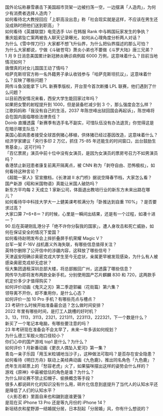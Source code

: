 国外论坛称暴雪袭击下美国超市货架一边被扫荡一空，一边摆满「人造肉」，为何少有消费者选择人造肉？  
如何看待北大教授回应「上职高没出息」称「社会现实就是这样，不应该在男生还没成熟时把他们送到职高」？  
如何看待《英雄联盟》电竞选手 Uzi 在韩服 Rank 中与韩国玩家发生的争执？  
重庆姐弟坠亡案两被告人聊天记录曝光，如何从心理角度分析两人对话？  
为什么《雪中悍刀行》大家都不想飞升仙界，为什么把仙界描述的那么可怕？  
为什么大家都说，宁做《斗破苍穹》萧炎小弟也不要做《斗罗大陆》唐三兄弟？  
1 月 9 日消息美国累计新冠肺炎确诊病例超 6000 万例，这意味着什么？目前当地情况如何？  
唐僧真的对女儿国国王动了情吗？  
哈萨克斯坦官方称一名外籍男子承认收钱参与「哈萨克斯坦抗议」，这意味着什么？反映了哪些问题？  
网传斗鱼没能拿下 LPL 新赛季版权，开台至今首次断播 LPL 联赛，他们遇到了什么问题？  
以目前西安情况来看，西安大学生能回家过年吗？  
如果把女警的射程提升到 1000，但是装备栏减少到 3 个，那么强度会怎么样？  
江歌妈妈称「我没有自己的生活，2037 年陈世峰出狱回国会再起诉」，陈世峰将会在国内面临哪些法律责任？  
Doinb 直播透露「新赛季有选手名不副实，可惜队伍没有办法退货」你觉得这是在暗示哪支队伍？  
美国心脏病患者接受全球首例猪心移植，供体猪已经过基因改造，这意味着什么？  
经济学家建议「央行多印 2 万亿，抓住 75-85 年还能生的时间窗口，出台鼓励生育基金」，这可行吗？  
「百亿票房」演员中前十位中没有女演员，是因为女演员的票房号召力不如男演员吗？  
香港禁止新冠患者康复前离开隔离点，被 CNN 称为「剥夺自由、恐怖极权」，如何看待这种言论？  
《超能一家人》官宣撤档，《长津湖 II 水门桥》据说空降春节档，大家怎么看？  
国产新游《昭和米国物语》真能让米国人破防吗？  
新东方平均每 2 天成立 1 家新公司，体面退出教培行业的新东方未来出路在哪儿？  
如何看待华中科技大学大一上健美课考核满分为「卧推达到自重 110%」？是否要求过高？  
大家口算 7+6+8＝？的时候，心里是一瞬间出结果，还是有一个过程，如凑十进一？  
90 后在英硬刚乱港分子「绝不许你分裂我的国家」，遭人身攻击和死亡威胁，如何在保证安全的情况下爱国？  
如何看待赵明发布会上摔折叠屏手机荣耀 Magic V？  
台军一架 F-16V 战机嘉义外海失联，有哪些信息值得关注？  
英特尔删除了公开信中的涉疆内容，这释放了哪些信号？  
天津返安阳确诊奥密克戎大学生至今无症状，亲属更早被发现感染，为什么有人被感染奥密克戎却无症状？  
恒大集团退租深圳总部大楼，将总部搬回广州，这透露了哪些信息？  
网传华为即将发布两款全新手机，分别使用国产芯片麒麟 830 和 720，这两款手机定价多少才值得购买？  
如何评价动画《鬼灭之刃》第二季遊郭編（花街篇）第六集？  
领导离不开你，却不重用你，是什么心态？  
如何评价一加 10 Pro 手机？有哪些亮点与槽点？  
23 考研什么时候开始准备最合适？怎么做时间安排？  
2022 年里有哪些时间，是打工人跳槽的好时机？  
3，13，1113，3113，2321，221311，223113，222321，下一个数是什么？  
新买了一个笔记本电脑，有哪些要注意的吗？  
23 年考研现在准备会不会太早了，未来一年多该如何规划？  
为什么德三军舰火炮口径较小？  
你们心中的国产游戏 top1 是什么？为什么？  
如何评价 1 月新番动画《更衣人偶坠入爱河》第一集？  
青岛一亲子乐园「用玉米粒铺地当沙子」，这种做法可取吗？是否存在安全隐患？  
如何看待《明日方舟》联动上美经典动画《九色鹿》，推出同名角色「九色鹿」？  
虎年生肖邮票上的「愁容老虎」火了，如果猫咪摆出这样的姿势会什么样的？  
游戏《原神》中最被低估的角色是谁？为什么？  
为什么辩论赛不禁止扣帽子、偷换概念等手段？  
很多人都说碎片化的知识没有什么用，碎片化信息到底提升了当代人的认知水平还是降低了人们的认知水平？  
《火影忍者》里面自来也和鼬到底谁更强？  
是现在买 iPhone 13 Pro 还是等九月份的 iPhone 14？  
新垣结衣和星野源一结婚就分居，日本刮起「分居婚」风，你有什么想说的？  
